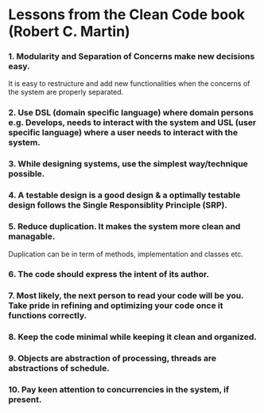 # Lessons from the Clean Code book (Robert C. Martin)

### 1. Modularity and Separation of Concerns make new decisions easy.
It is easy to restructure and add new functionalities when the concerns of the system are properly separated.

### 2. Use DSL (domain specific language) where domain persons e.g. Develops, needs to interact with the system and USL (user specific language) where a user needs to interact with the system.

### 3. While designing systems, use the simplest way/technique possible.

### 4. A testable design is a good design & a optimally testable design follows the Single Responsiblity Principle (SRP).

### 5. Reduce duplication. It makes the system more clean and managable.
Duplication can be in term of methods, implementation and classes etc.

### 6. The code should express the intent of its author.

### 7. Most likely, the next person to read your code will be you. Take pride in refining and optimizing your code once it functions correctly.

### 8. Keep the code minimal while keeping it clean and organized.

### 9. Objects are abstraction of processing, threads are abstractions of schedule.

### 10. Pay keen attention to concurrencies in the system, if present.